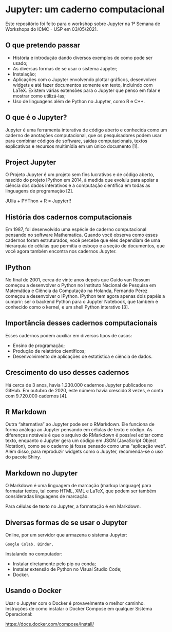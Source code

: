# Jupyter: um caderno computacional

Este repositório foi feito para o workshop sobre Jupyter na 1ª Semana de Workshops do ICMC - USP em 03/05/2021.

## O que pretendo passar

- História e introdução dando diversos exemplos de como pode ser usado;
- As diversas formas de se usar o sistema Jupyter;
- Instalação;
- Aplicações com o Jupyter envolvendo plottar gráficos, desenvolver widgets e até fazer documentos somente em texto, incluindo com LaTeX. Existem várias extensões para o Jupyter que penso em falar e mostrar como utilizá-las;
- Uso de linguagens além de Python no Jupyter, como R e C++.

## O que é o Jupyter?

Jupyter é uma ferramenta interativa de código aberto e conhecida como um caderno de anotações computacional, que os pesquisadores podem usar para combinar códigos de software, saídas computacionais, textos explicativos e recursos multimídia em um único documento [1]. 

## Project Jupyter

O Projeto Jupyter é um projeto sem fins lucrativos e de código aberto, nascido do projeto IPython em 2014, à medida que evoluiu para apoiar a ciência dos dados interativos e a computação científica em todas as linguagens de programação [2].

JUlia + PYThon + R = Jupyter!!

## História dos cadernos computacionais

Em 1987, foi desenvolvido uma espécie de caderno computacional pensando no software Mathematica. 
Quando você observa como esses cadernos foram estruturados, você percebe que eles dependiam de uma hierarquia de células que permitia o esboço e a seção de documentos, que você agora também encontra nos cadernos Jupyter.

## IPython

No final de 2001, cerca de vinte anos depois que Guido van Rossum começou a desenvolver o Python no Instituto Nacional de Pesquisa em Matemática e Ciência da Computação na Holanda, Fernando Pérez começou a desenvolver o IPython.
IPython tem agora apenas dois papéis a cumprir: ser o backend Python para o Jupyter Notebook, que também é conhecido como o kernel, e um shell Python interativo [3].

## Importância desses cadernos computacionais

Esses cadernos podem auxiliar em diversos tipos de casos:

- Ensino de programação;
- Produção de relatórios científicos;
- Desenvolvimento de aplicações de estatística e ciência de dados.

## Crescimento do uso desses cadernos

Há cerca de 3 anos, havia 1.230.000 cadernos Jupyter publicados no GitHub. Em outubro de 2020, este número havia crescido 8 vezes, e conta com 9.720.000 cadernos [4].

## R Markdown

Outra “alternativa” ao Jupyter pode ser o RMarkdown.  Ele funciona de forma análoga ao Jupyter pensando em células de texto e código.
As diferenças notáveis é que o arquivo do RMarkdown é possível editar como texto, enquanto o Jupyter gera um código em JSON (JavaScript Object Notation), como se o caderno já fosse pensado como uma “aplicação web”.
Além disso, para reproduzir widgets como o Jupyter, recomenda-se o uso do pacote Shiny.

## Markdown no Jupyter

O Markdown é uma linguagem de marcação (markup language) para formatar textos, tal como HTML, XML e LaTeX, que podem ser também consideradas linguagens de marcação.

Para células de texto no Jupyter, a formatação é em Markdown.

## Diversas formas de se usar o Jupyter

Online, por um servidor que armazena o sistema Jupyter:

    Google Colab, Binder.

Instalando no computador:
- Instalar diretamente pelo pip ou conda;
- Instalar extensão de Python no Visual Studio Code;
- Docker.

## Usando o Docker

Usar o Jupyter com o Docker é provavelmente o melhor caminho.
Instruções de como instalar o Docker Compose em qualquer Sistema Operacional:

https://docs.docker.com/compose/install/

